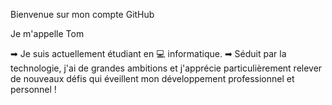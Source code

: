 Bienvenue sur mon compte GitHub

Je m'appelle Tom

➡ Je suis actuellement étudiant en 💻 informatique.
➡ Séduit par la technologie, j'ai de grandes ambitions et j'apprécie particulièrement relever de nouveaux défis qui éveillent mon développement professionnel et personnel !
